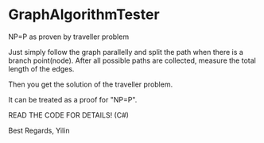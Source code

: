 # GraphAlgorithmTester
NP=P as proven by traveller problem

Just simply follow the graph parallelly and split the path when there is a branch point(node).
After all possible paths are collected, measure the total length of the edges.

Then you get the solution of the traveller problem.

It can be treated as a proof for "NP=P".

READ THE CODE FOR DETAILS! (C#)

Best Regards,
Yilin
